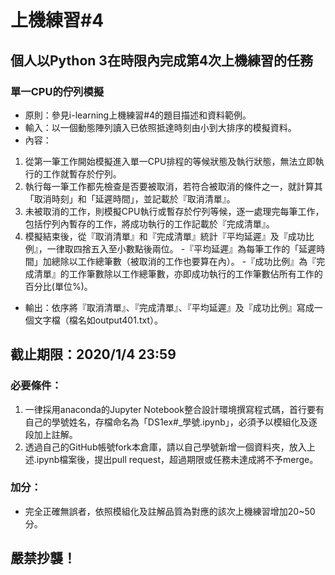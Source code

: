 # 上機練習#4
## 個人以Python 3在時限內完成第4次上機練習的任務
### 單一CPU的佇列模擬
- 原則：參見i-learning上機練習#4的題目描述和資料範例。
- 輸入：以一個動態陣列讀入已依照抵達時刻由小到大排序的模擬資料。
- 內容：
1. 從第一筆工作開始模擬進入單一CPU排程的等候狀態及執行狀態，無法立即執行的工作就暫存於佇列。
2. 執行每一筆工作都先檢查是否要被取消，若符合被取消的條件之一，就計算其「取消時刻」和「延遲時間」，並記載於『取消清單』。
3. 未被取消的工作，則模擬CPU執行或暫存於佇列等候，逐一處理完每筆工作，包括佇列內暫存的工作，將成功執行的工作記載於『完成清單』。
4. 模擬結束後，從『取消清單』和『完成清單』統計『平均延遲』及『成功比例』，一律取四捨五入至小數點後兩位。
-『平均延遲』為每筆工作的「延遲時間」加總除以工作總筆數（被取消的工作也要算在內）。
-『成功比例』為『完成清單』的工作筆數除以工作總筆數，亦即成功執行的工作筆數佔所有工作的百分比(單位%)。
- 輸出：依序將『取消清單』、『完成清單』、『平均延遲』及『成功比例』寫成一個文字檔（檔名如output401.txt）。

## 截止期限：2020/1/4 23:59

### 必要條件：
1. 一律採用anaconda的Jupyter Notebook整合設計環境撰寫程式碼，首行要有自己的學號姓名，存檔命名為「DS1ex#_學號.ipynb」，必須予以模組化及逐段加上註解。
2. 透過自己的GitHub帳號fork本倉庫，請以自己學號新增一個資料夾，放入上述.ipynb檔案後，提出pull request，超過期限或任務未達成將不予merge。

### 加分：
- 完全正確無誤者，依照模組化及註解品質為對應的該次上機練習增加20~50分。

## 嚴禁抄襲！

